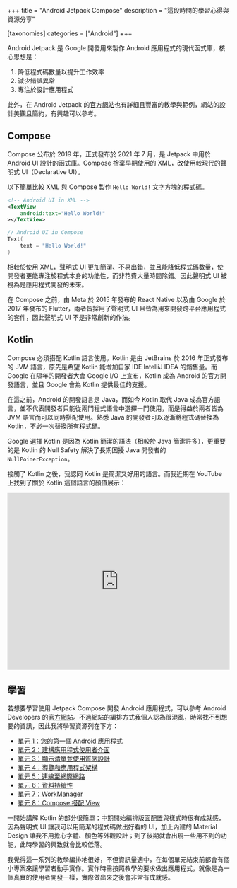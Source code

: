 +++
title = "Android Jetpack Compose"
description = "這段時間的學習心得與資源分享"

[taxonomies]
categories = ["Android"]
+++

Android Jetpack 是 Google 開發用來製作 Android 應用程式的現代函式庫，核心思想是：

1. 降低程式碼數量以提升工作效率
2. 減少錯誤異常
3. 專注於設計應用程式

此外，在 Android Jetpack 的[官方網站](https://developer.android.com/jetpack?hl=zh-tw)也有詳細且豐富的教學與範例，網站的設計美觀且簡約，有興趣可以參考。

## Compose

Compose 公布於 2019 年，正式發布於 2021 年 7 月，是 Jetpack 中用於 Android UI 設計的函式庫。Compose 捨棄早期使用的 XML，改使用較現代的聲明式 UI（Declarative UI）。

以下簡單比較 XML 與 Compose 製作 `Hello World!` 文字方塊的程式碼。

```xml
<!-- Android UI in XML -->
<TextView
    android:text="Hello World!"
></TextView>
```

```kotlin
// Android UI in Compose
Text(
    text = "Hello World!"
)
```

相較於使用 XML，聲明式 UI 更加簡潔、不易出錯，並且能降低程式碼數量，使開發者更能專注於程式本身的功能性，而非花費大量時間除錯。因此聲明式 UI 被視為是應用程式開發的未來。

在 Compose 之前，由 Meta 於 2015 年發布的 React Native 以及由 Google 於 2017 年發布的 Flutter，兩者皆採用了聲明式 UI 且皆為用來開發跨平台應用程式的套件，因此聲明式 UI 不是非常創新的作法。

## Kotlin

Compose 必須搭配 Kotlin 語言使用。Kotlin 是由 JetBrains 於 2016 年正式發布的 JVM 語言，原先是希望 Kotlin 能增加自家 IDE IntelliJ IDEA 的銷售量。而 Google 在隔年的開發者大會 Google I/O 上宣布，Kotlin 成為 Android 的官方開發語言，並且 Google 會為 Kotlin 提供最佳的支援。

在這之前，Android 的開發語言是 Java，而如今 Kotlin 取代 Java 成為官方語言，並不代表開發者只能從兩門程式語言中選擇一門使用，而是得益於兩者皆為 JVM 語言而可以同時搭配使用。熟悉 Java 的開發者可以逐漸將程式碼替換為 Kotlin，不必一次替換所有程式碼。

Google 選擇 Kotlin 是因為 Kotlin 簡潔的語法（相較於 Java 簡潔許多），更重要的是 Kotlin 的 Null Safety 解決了長期困擾 Java 開發者的 `NullPoinerException`。

接觸了 Kotlin 之後，我認同 Kotlin 是簡潔又好用的語言。而我近期在 YouTube 上找到了關於 Kotlin 這個語言的顏值展示：

<iframe width="100%" height="400" src="https://www.youtube.com/embed/iTy13tsi054?si=f45TORRifX6IOC7z" title="YouTube video player" frameborder="0" allow="accelerometer; autoplay; clipboard-write; encrypted-media; gyroscope; picture-in-picture; web-share" allowfullscreen></iframe>

## 學習

若想要學習使用 Jetpack Compose 開發 Android 應用程式，可以參考 Android Developers 的[官方網站](https://developer.android.com/?hl=zh-tw)。不過網站的編排方式我個人認為很混亂，時常找不到想要的資訊，因此我將學習資源列在下方：

- [單元 1：您的第一個 Android 應用程式](https://developer.android.com/courses/android-basics-compose/unit-1?hl=zh-tw)
- [單元 2：建構應用程式使用者介面](https://developer.android.com/courses/android-basics-compose/unit-2?hl=zh-tw)
- [單元 3：顯示清單並使用質感設計](https://developer.android.com/courses/android-basics-compose/unit-3?hl=zh-tw)
- [單元 4：導覽和應用程式架構](https://developer.android.com/courses/android-basics-compose/unit-4?hl=zh-tw)
- [單元 5：連線至網際網路](https://developer.android.com/courses/android-basics-compose/unit-5?hl=zh-tw)
- [單元 6：資料持續性](https://developer.android.com/courses/android-basics-compose/unit-6?hl=zh-tw)
- [單元 7：WorkManager](https://developer.android.com/courses/android-basics-compose/unit-7?hl=zh-tw)
- [單元 8：Compose 搭配 View](https://developer.android.com/courses/android-basics-compose/unit-8?hl=zh-tw)

一開始講解 Kotlin 的部分很簡單；中期開始編排版面配置與樣式時很有成就感，因為聲明式 UI 讓我可以用簡潔的程式碼做出好看的 UI，加上內建的 Material Design 讓我不用擔心字體、顏色等外觀設計；到了後期就會出現一些用不到的功能，此時學習的興致就會比較低落。

我覺得這一系列的教學編排地很好，不但資訊量適中，在每個單元結束前都會有個小專案來讓學習者動手實作。實作時需按照教學的要求做出應用程式，就像是為一個真實的使用者開發一樣，實際做出來之後會非常有成就感。